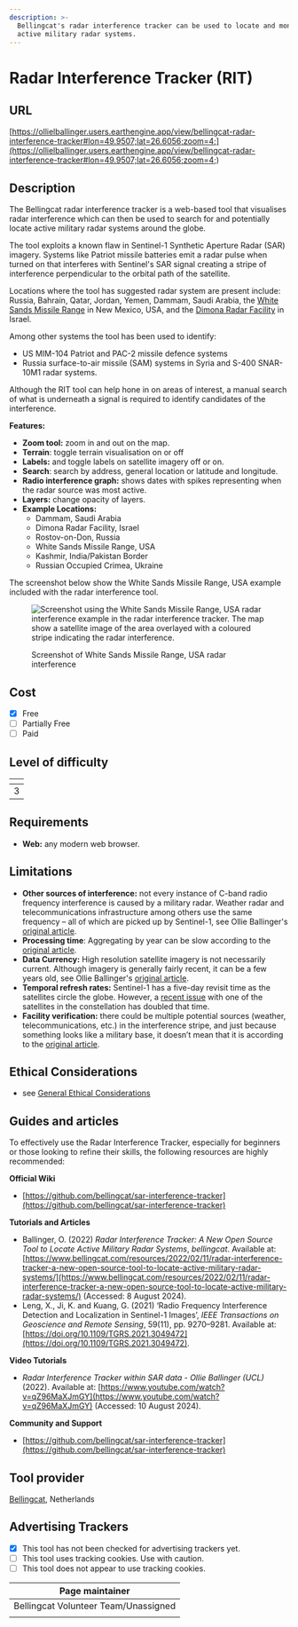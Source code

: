 ```yaml
---
description: >-
  Bellingcat's radar interference tracker can be used to locate and monitor
  active military radar systems.
---
```


# Radar Interference Tracker (RIT)

## URL

[https://ollielballinger.users.earthengine.app/view/bellingcat-radar-interference-tracker#lon=49.9507;lat=26.6056;zoom=4;](https://ollielballinger.users.earthengine.app/view/bellingcat-radar-interference-tracker#lon=49.9507;lat=26.6056;zoom=4;)

## Description

The Bellingcat radar interference tracker is a web-based tool that visualises radar interference which can then be used to search for and potentially locate active military radar systems around the globe.&#x20;

The tool exploits a known flaw in Sentinel-1 Synthetic Aperture Radar (SAR) imagery. Systems like Patriot missile batteries emit a radar pulse when turned on that interferes with Sentinel's SAR signal creating a stripe of interference perpendicular to the orbital path of the satellite.

Locations where the tool has suggested radar system are present include: Russia, Bahrain, Qatar, Jordan, Yemen, Dammam, Saudi Arabia, the [White Sands Missile Range](https://www.google.com/maps/@32.3785089,-106.4718007,6035m/data=!3m1!1e3) in New Mexico, USA, and the [Dimona Radar Facility](https://www.google.com/maps/place/Dimona+Radar+Facility/@30.9685089,35.0948799,782m/data=!3m2!1e3!4b1!4m5!3m4!1s0x150237648ec9b907:0xde8df259d70896ce!8m2!3d30.9685089!4d35.0970686) in Israel.

Among other systems the tool has been used to identify:

* US MIM-104 Patriot and PAC-2 missile defence systems
* Russia surface-to-air missile (SAM) systems in Syria and S-400 SNAR-10M1 radar systems.

Although the RIT tool can help hone in on areas of interest, a manual search of what is underneath a signal is required to identify candidates of the interference.

**Features:**

* **Zoom tool:** zoom in and out on the map.
* **Terrain**: toggle terrain visualisation on or off
* **Labels:** and toggle labels on satellite imagery off or on.
* **Search**: search by address, general location or latitude and longitude.
* **Radio interference graph:** shows dates with spikes representing when the radar source was most active.
* **Layers:** change opacity of layers.&#x20;
* **Example Locations:**
  * Dammam, Saudi Arabia
  * Dimona Radar Facility, Israel
  * Rostov-on-Don, Russia
  * White Sands Missile Range, USA
  * Kashmir, India/Pakistan Border
  * Russian Occupied Crimea, Ukraine

The screenshot below show the White Sands Missile Range, USA example included with the radar interference tool.

<figure><img src=".gitbook/assets/Screenshot 2024-08-08 at 1.55.25 PM.png" alt="Screenshot using the White Sands Missile Range, USA radar interference example in the radar interference tracker. The map show a satellite image of the area overlayed with a coloured stripe indicating the radar interference."><figcaption><p>Screenshot of White Sands Missile Range, USA radar interference</p></figcaption></figure>

## Cost

* [x] Free
* [ ] Partially Free
* [ ] Paid

## Level of difficulty

<table><thead><tr><th data-type="rating" data-max="5"></th></tr></thead><tbody><tr><td>3</td></tr></tbody></table>

## Requirements

* **Web:** any modern web browser.

## Limitations

* **Other sources of interference:** not every instance of C-band radio frequency interference is caused by a military radar. Weather radar and telecommunications infrastructure among others use the same frequency – all of which are picked up by Sentinel-1, see Ollie Ballinger's [original article](https://www.bellingcat.com/resources/2022/02/11/radar-interference-tracker-a-new-open-source-tool-to-locate-active-military-radar-systems/).
* **Processing time**: Aggregating by year can be slow according to the [original article](https://www.bellingcat.com/resources/2022/02/11/radar-interference-tracker-a-new-open-source-tool-to-locate-active-military-radar-systems/).
* **Data Currency:** High resolution satellite imagery is not necessarily current. Although imagery is generally fairly recent, it can be a few years old, see Ollie Ballinger's [original article](https://www.bellingcat.com/resources/2022/02/11/radar-interference-tracker-a-new-open-source-tool-to-locate-active-military-radar-systems/).
* **Temporal refresh rates:** Sentinel-1 has a five-day revisit time as the satellites circle the globe. However, a [recent issue](https://www.space.com/europe-sentinel-1b-earth-observation-satellite-anomaly) with one of the satellites in the constellation has doubled that time.&#x20;
* **Facility verification:** there could be multiple potential sources (weather, telecommunications, etc.) in the interference stripe, and just because something looks like a military base, it doesn’t mean that it is according to the [original article](https://www.bellingcat.com/resources/2022/02/11/radar-interference-tracker-a-new-open-source-tool-to-locate-active-military-radar-systems/).

## Ethical Considerations

* see [General Ethical Considerations](./#ethical-considerations)

## Guides and articles

To effectively use the Radar Interference Tracker, especially for beginners or those looking to refine their skills, the following resources are highly recommended:

**Official Wiki**

* [https://github.com/bellingcat/sar-interference-tracker](https://github.com/bellingcat/sar-interference-tracker)

**Tutorials and Articles**&#x20;

* Ballinger, O. (2022) _Radar Interference Tracker: A New Open Source Tool to Locate Active Military Radar Systems_, _bellingcat_. Available at: [https://www.bellingcat.com/resources/2022/02/11/radar-interference-tracker-a-new-open-source-tool-to-locate-active-military-radar-systems/](https://www.bellingcat.com/resources/2022/02/11/radar-interference-tracker-a-new-open-source-tool-to-locate-active-military-radar-systems/) (Accessed: 8 August 2024).
* Leng, X., Ji, K. and Kuang, G. (2021) ‘Radio Frequency Interference Detection and Localization in Sentinel-1 Images’, _IEEE Transactions on Geoscience and Remote Sensing_, 59(11), pp. 9270–9281. Available at: [https://doi.org/10.1109/TGRS.2021.3049472](https://doi.org/10.1109/TGRS.2021.3049472).

**Video Tutorials**&#x20;

* _Radar Interference Tracker within SAR data - Ollie Ballinger (UCL)_ (2022). Available at: [https://www.youtube.com/watch?v=qZ96MaXJmGY](https://www.youtube.com/watch?v=qZ96MaXJmGY) (Accessed: 10 August 2024).

**Community and Support**

* [https://github.com/bellingcat/sar-interference-tracker](https://github.com/bellingcat/sar-interference-tracker)

## Tool provider

[Bellingcat](https://www.bellingcat.com/), Netherlands

## Advertising Trackers

* [x] This tool has not been checked for advertising trackers yet.
* [ ] This tool uses tracking cookies. Use with caution.
* [ ] This tool does not appear to use tracking cookies.

| Page maintainer                      |
| ------------------------------------ |
| Bellingcat Volunteer Team/Unassigned |
|                                      |
